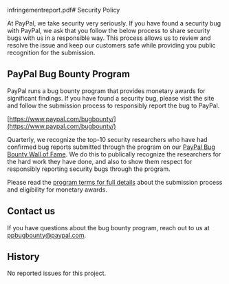 infringementreport.pdf# Security Policy

At PayPal, we take security very seriously. If you have found a security bug with PayPal, we ask that you follow the below process to share security bugs with us in a responsible way. This process allows us to review and resolve the issue and keep our customers safe while providing you public recognition for the submission.

## PayPal Bug Bounty Program

PayPal runs a bug bounty program that provides monetary awards for significant findings. If you have found a security bug, please visit the site and follow the submission process to responsibly report the bug to PayPal.

[https://www.paypal.com/bugbounty/](https://www.paypal.com/bugbounty/)

Quarterly, we recognize the top-10 security researchers who have had confirmed bug reports submitted through the program on our [PayPal Bug Bounty Wall of Fame](https://www.paypal.com/us/webapps/mpp/security-tools/wall-of-fame). We do this to publically recognize the researchers for the hard work they have done, and also to show them respect for responsibly reporting security bugs through the program.

Please read the [program terms for full details](https://www.paypal.com/webapps/mpp/security-tools/reporting-security-issues) about the submission process and eligibility for monetary awards.

## Contact us

If you have questions about the bug bounty program, reach out to us at [ppbugbounty@paypal.com](mailto:ppbugbounty@paypal.com).

## History

No reported issues for this project.

